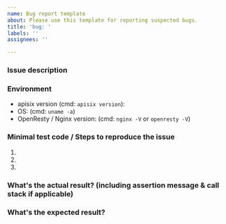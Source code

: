 ```yaml
---
name: Bug report template
about: Please use this template for reporting suspected bugs.
title: 'bug: '
labels: ''
assignees: ''

---
```


### Issue description

### Environment

* apisix version (cmd: `apisix version`):
* OS: (cmd: `uname -a`)
* OpenResty / Nginx version: (cmd: `nginx -V` or `openresty -V`)

### Minimal test code / Steps to reproduce the issue

1.
2.
3.

### What's the actual result? (including assertion message & call stack if applicable)

### What's the expected result?
